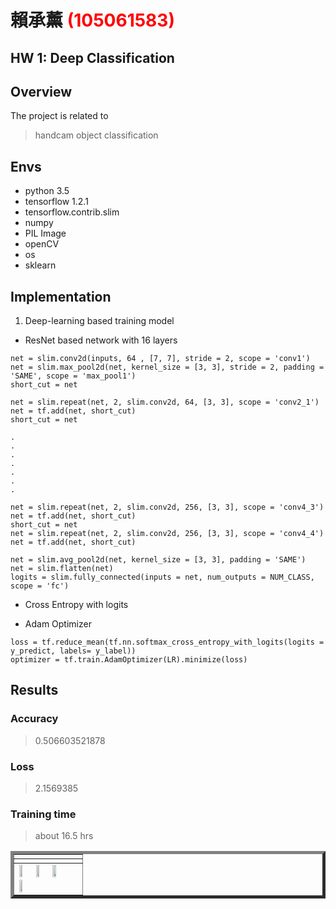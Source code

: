 # 賴承薰 <span style="color:red">(105061583)</span>

## HW 1: Deep Classification

## Overview
The project is related to 
> handcam object classification

## Envs
* python 3.5
* tensorflow 1.2.1
* tensorflow.contrib.slim
* numpy
* PIL Image
* openCV
* os
* sklearn


## Implementation
1. Deep-learning based training model


* ResNet based network with 16 layers

```
net = slim.conv2d(inputs, 64 , [7, 7], stride = 2, scope = 'conv1')
net = slim.max_pool2d(net, kernel_size = [3, 3], stride = 2, padding = 'SAME', scope = 'max_pool1')
short_cut = net

net = slim.repeat(net, 2, slim.conv2d, 64, [3, 3], scope = 'conv2_1')
net = tf.add(net, short_cut)
short_cut = net

.
.
.
.
.
.
.

net = slim.repeat(net, 2, slim.conv2d, 256, [3, 3], scope = 'conv4_3')
net = tf.add(net, short_cut)
short_cut = net
net = slim.repeat(net, 2, slim.conv2d, 256, [3, 3], scope = 'conv4_4')
net = tf.add(net, short_cut)
		
net = slim.avg_pool2d(net, kernel_size = [3, 3], padding = 'SAME')
net = slim.flatten(net)
logits = slim.fully_connected(inputs = net, num_outputs = NUM_CLASS, scope = 'fc')
```

* Cross Entropy with logits

* Adam Optimizer

```
loss = tf.reduce_mean(tf.nn.softmax_cross_entropy_with_logits(logits = y_predict, labels= y_label))
optimizer = tf.train.AdamOptimizer(LR).minimize(loss)
```

## Results

### Accuracy
> 0.506603521878
### Loss
> 2.1569385
### Training time
> about 16.5 hrs

<table border=5>
<tr>
<td>

</td>
</tr>

<tr>
<td>

</td>
</tr>


<tr>
<td>
<img src="placeholder.jpg" width="24%"/>
<img src="placeholder.jpg" width="24%"/>
<img src="placeholder.jpg" width="24%"/>
<img src="placeholder.jpg" width="24%"/>
</td>
</tr>

</table>



